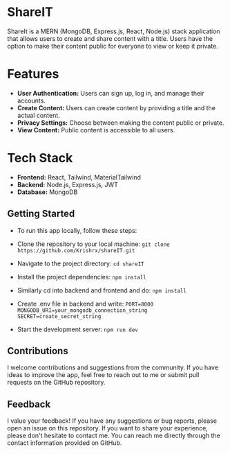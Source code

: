 # ShareIT
ShareIt is a MERN (MongoDB, Express.js, React, Node.js) stack application that allows users to create and share content with a title. Users have the option to make their content public for everyone to view or keep it private.

# Features
- **User Authentication:** Users can sign up, log in, and manage their accounts.
- **Create Content:** Users can create content by providing a title and the actual content.
- **Privacy Settings:** Choose between making the content public or private.
- **View Content:** Public content is accessible to all users.

# Tech Stack
- **Frontend:** React, Tailwind, MaterialTailwind
- **Backend:** Node.js, Express.js, JWT
- **Database:** MongoDB


## Getting Started
- To run this app locally, follow these steps:
- Clone the repository to your local machine:
 `git clone https://github.com/Krishrx/shareIT.git`
- Navigate to the project directory:
 `cd shareIT`
- Install the project dependencies:
 `npm install`
- Similarly cd into backend and frontend and do:
  `npm install`
- Create .env file in backend and write:
  `PORT=8000`
  `MONGODB_URI=your_mongodb_connection_string`
  `SECRET=create_secret_string`

- Start the development server:
 `npm run dev`

## Contributions
I welcome contributions and suggestions from the community. If you have ideas to improve the app, feel free to reach out to me or submit pull requests on the GitHub repository.

## Feedback
I value your feedback! If you have any suggestions or bug reports, please open an issue on this repository. If you want to share your experience, please don't hesitate to contact me. You can reach me directly through the contact information provided on GitHub.

